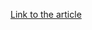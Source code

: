 [Link to the article](https://trendmicro.com/en_us/research/22/g/examining-new-dawdropper-banking-dropper-and-daas-on-the-dark-we.html)
